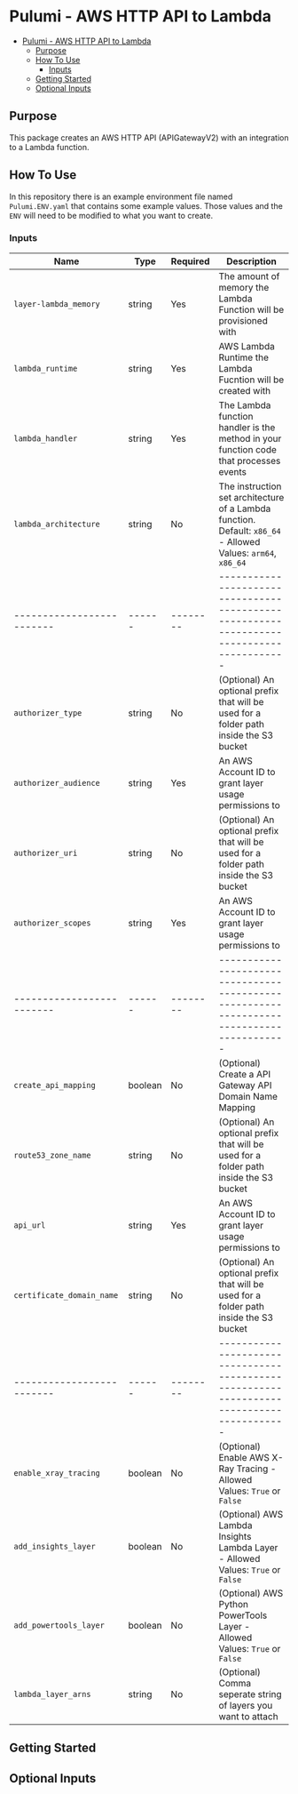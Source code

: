 # Pulumi - AWS HTTP API to Lambda

- [Pulumi - AWS HTTP API to Lambda](#pulumi---aws-http-api-to-lambda)
  - [Purpose](#purpose)
  - [How To Use](#how-to-use)
    - [Inputs](#inputs)
  - [Getting Started](#getting-started)
  - [Optional Inputs](#optional-inputs)

## Purpose

This package creates an AWS HTTP API (APIGatewayV2) with an integration to a Lambda function.

## How To Use

In this repository there is an example environment file named `Pulumi.ENV.yaml` that contains some example values. Those values and the `ENV` will need to be modified to what you want to create.

### Inputs
| Name                      | Type   | Required | Description                                                                               |
| ------------------------- | ------ | -------- | ----------------------------------------------------------------------------------------- |
| `layer-lambda_memory`     | string | Yes      | The amount of memory the Lambda Function will be provisioned with                         |
| `lambda_runtime`          | string | Yes      | AWS Lambda Runtime the Lambda Fucntion will be created with                               |
| `lambda_handler`          | string | Yes      | The Lambda function handler is the method in your function code that processes events     |
| `lambda_architecture`     | string | No       | The instruction set architecture of a Lambda function. Default: `x86_64` - Allowed Values: `arm64`, `x86_64` |
| ------------------------- | ------ | -------- | ----------------------------------------------------------------------------------------- |
| `authorizer_type`         | string | No       | (Optional) An optional prefix that will be used for a folder path inside the S3 bucket    |
| `authorizer_audience`     | string | Yes      | An AWS Account ID to grant layer usage permissions to                                     |
| `authorizer_uri`          | string | No       | (Optional) An optional prefix that will be used for a folder path inside the S3 bucket    |
| `authorizer_scopes`       | string | Yes      | An AWS Account ID to grant layer usage permissions to                                     |
| ------------------------- | ------ | -------- | ----------------------------------------------------------------------------------------- |
| `create_api_mapping`      | boolean| No       | (Optional) Create a API Gateway API Domain Name Mapping                                   |
| `route53_zone_name`       | string | No       | (Optional) An optional prefix that will be used for a folder path inside the S3 bucket    |
| `api_url`                 | string | Yes      | An AWS Account ID to grant layer usage permissions to                                     |
| `certificate_domain_name` | string | No       | (Optional) An optional prefix that will be used for a folder path inside the S3 bucket    |
| ------------------------- | ------ | -------- | ----------------------------------------------------------------------------------------- |
| `enable_xray_tracing`     | boolean| No       | (Optional) Enable AWS X-Ray Tracing  - Allowed Values: `True` or `False`                  |
| `add_insights_layer`      | boolean| No       | (Optional) AWS Lambda Insights Lambda Layer  - Allowed Values: `True` or `False`          |
| `add_powertools_layer`    | boolean| No       | (Optional) AWS Python PowerTools Layer - Allowed Values: `True` or `False`   |
| `lambda_layer_arns`       | string | No       | (Optional) Comma seperate string of layers you want to attach                             |



## Getting Started



## Optional Inputs
